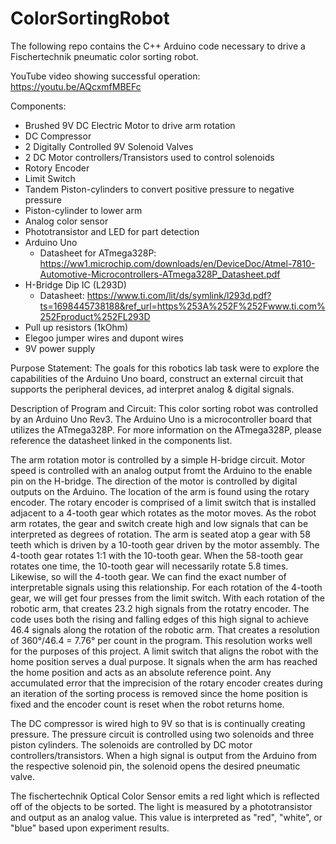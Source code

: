 # ColorSortingRobot
The following repo contains the C++ Arduino code necessary to drive a Fischertechnik pneumatic color sorting robot.

YouTube video showing successful operation:
https://youtu.be/AQcxmfMBEFc

Components:
- Brushed 9V DC Electric Motor to drive arm rotation
- DC Compressor
- 2 Digitally Controlled 9V Solenoid Valves
- 2 DC Motor controllers/Transistors used to control solenoids
- Rotory Encoder
- Limit Switch
- Tandem Piston-cylinders to convert positive pressure to negative pressure
- Piston-cylinder to lower arm
- Analog color sensor
- Phototransistor and LED for part detection
- Arduino Uno
    - Datasheet for ATmega328P: https://ww1.microchip.com/downloads/en/DeviceDoc/Atmel-7810-Automotive-Microcontrollers-ATmega328P_Datasheet.pdf
- H-Bridge Dip IC (L293D)
    - Datasheet: https://www.ti.com/lit/ds/symlink/l293d.pdf?ts=1698445738188&ref_url=https%253A%252F%252Fwww.ti.com%252Fproduct%252FL293D
- Pull up resistors (1kOhm)
- Elegoo jumper wires and dupont wires
- 9V power supply

Purpose Statement:
The goals for this robotics lab task were to explore the capabilities of the Arduino Uno board, construct an external circuit that supports the peripheral devices, ad interpret analog & digital signals. 

Description of Program and Circuit:
This color sorting robot was controlled by an Arduino Uno Rev3. The Arduino Uno is a microcontroller board that utilizes the ATmega328P. For more information on the ATmega328P, please reference the datasheet linked in the components list. 

The arm rotation motor is controlled by a simple H-bridge circuit. Motor speed is controlled with an analog output fromt the Arduino to the enable pin on the H-bridge. The direction of the motor is controlled by digital outputs on the Arduino. The location of the arm is found using the rotary encoder. The rotary encoder is comprised of a limit switch that is installed adjacent to a 4-tooth gear which rotates as the motor moves. As the robot arm rotates, the gear and switch create high and low signals that can be interpreted as degrees of rotation. The arm is seated atop a gear with 58 teeth which is driven by a 10-tooth gear driven by the motor assembly. The 4-tooth gear rotates 1:1 with the 10-tooth gear. When the 58-tooth gear rotates one time, the 10-tooth gear will necessarily rotate 5.8 times. Likewise, so will the 4-tooth gear. We can find the exact number of interpretable signals using this relationship. For each rotation of the 4-tooth gear, we will get four presses from the limit switch. With each rotation of the robotic arm, that creates 23.2 high signals from the rotatry encoder. The code uses both the rising and falling edges of this high signal to achieve 46.4 signals along the rotation of the robotic arm. That creates a resolution of 360°/46.4 = 7.76° per count in the program. This resolution works well for the purposes of this project. A limit switch that aligns the robot with the home position serves a dual purpose. It signals when the arm has reached the home position and acts as an absolute reference point. Any accumulated error that the imprecision of the rotary encoder creates during an iteration of the sorting process is removed since the home position is fixed and the encoder count is reset when the robot returns home.

The DC compressor is wired high to 9V so that is is continually creating pressure. The pressure circuit is controlled using two solenoids and three piston cylinders. The solenoids are controlled by DC motor controllers/transistors. When a high signal is output from the Arduino from the respective solenoid pin, the solenoid opens the desired pneumatic valve. 

The fischertechnik Optical Color Sensor emits a red light which is reflected off of the objects to be sorted. The light is measured by a phototransistor and output as an analog value. This value is interpreted as "red", "white", or "blue" based upon experiment results.
